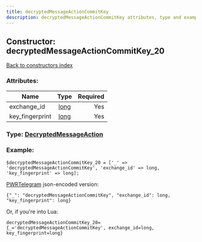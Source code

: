 ```yaml
---
title: decryptedMessageActionCommitKey
description: decryptedMessageActionCommitKey attributes, type and example
---
```

## Constructor: decryptedMessageActionCommitKey\_20  
[Back to constructors index](index.md)



### Attributes:

| Name     |    Type       | Required |
|----------|:-------------:|---------:|
|exchange\_id|[long](../types/long.md) | Yes|
|key\_fingerprint|[long](../types/long.md) | Yes|



### Type: [DecryptedMessageAction](../types/DecryptedMessageAction.md)


### Example:

```
$decryptedMessageActionCommitKey_20 = ['_' => 'decryptedMessageActionCommitKey', 'exchange_id' => long, 'key_fingerprint' => long];
```  

[PWRTelegram](https://pwrtelegram.xyz) json-encoded version:

```
{"_": "decryptedMessageActionCommitKey", "exchange_id": long, "key_fingerprint": long}
```


Or, if you're into Lua:  


```
decryptedMessageActionCommitKey_20={_='decryptedMessageActionCommitKey', exchange_id=long, key_fingerprint=long}

```


